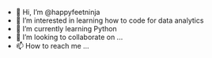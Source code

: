 - 👋 Hi, I’m @happyfeetninja
- 👀 I’m interested in learning how to code for data analytics
- 🌱 I’m currently learning Python
- 💞️ I’m looking to collaborate on ...
- 📫 How to reach me ...

<!---
happyfeetninja/happyfeetninja is a ✨ special ✨ repository because its `README.md` (this file) appears on your GitHub profile.
You can click the Preview link to take a look at your changes.
--->
